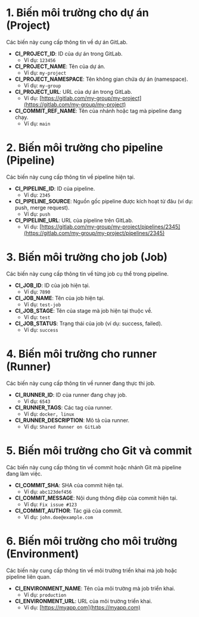 # 1. Biến môi trường cho dự án (Project)

Các biến này cung cấp thông tin về dự án GitLab.

- **CI_PROJECT_ID**: ID của dự án trong GitLab.  
  - Ví dụ: `123456`
- **CI_PROJECT_NAME**: Tên của dự án.  
  - Ví dụ: `my-project`
- **CI_PROJECT_NAMESPACE**: Tên không gian chứa dự án (namespace).  
  - Ví dụ: `my-group`
- **CI_PROJECT_URL**: URL của dự án trong GitLab.  
  - Ví dụ: [https://gitlab.com/my-group/my-project](https://gitlab.com/my-group/my-project)
- **CI_COMMIT_REF_NAME**: Tên của nhánh hoặc tag mà pipeline đang chạy.  
  - Ví dụ: `main`

# 2. Biến môi trường cho pipeline (Pipeline)

Các biến này cung cấp thông tin về pipeline hiện tại.

- **CI_PIPELINE_ID**: ID của pipeline.  
  - Ví dụ: `2345`
- **CI_PIPELINE_SOURCE**: Nguồn gốc pipeline được kích hoạt từ đâu (ví dụ: push, merge request).  
  - Ví dụ: `push`
- **CI_PIPELINE_URL**: URL của pipeline trên GitLab.  
  - Ví dụ: [https://gitlab.com/my-group/my-project/pipelines/2345](https://gitlab.com/my-group/my-project/pipelines/2345)

# 3. Biến môi trường cho job (Job)

Các biến này cung cấp thông tin về từng job cụ thể trong pipeline.

- **CI_JOB_ID**: ID của job hiện tại.  
  - Ví dụ: `7890`
- **CI_JOB_NAME**: Tên của job hiện tại.  
  - Ví dụ: `test-job`
- **CI_JOB_STAGE**: Tên của stage mà job hiện tại thuộc về.  
  - Ví dụ: `test`
- **CI_JOB_STATUS**: Trạng thái của job (ví dụ: success, failed).  
  - Ví dụ: `success`

# 4. Biến môi trường cho runner (Runner)

Các biến này cung cấp thông tin về runner đang thực thi job.

- **CI_RUNNER_ID**: ID của runner đang chạy job.  
  - Ví dụ: `6543`
- **CI_RUNNER_TAGS**: Các tag của runner.  
  - Ví dụ: `docker, linux`
- **CI_RUNNER_DESCRIPTION**: Mô tả của runner.  
  - Ví dụ: `Shared Runner on GitLab`

# 5. Biến môi trường cho Git và commit

Các biến này cung cấp thông tin về commit hoặc nhánh Git mà pipeline đang làm việc.

- **CI_COMMIT_SHA**: SHA của commit hiện tại.  
  - Ví dụ: `abc123def456`
- **CI_COMMIT_MESSAGE**: Nội dung thông điệp của commit hiện tại.  
  - Ví dụ: `Fix issue #123`
- **CI_COMMIT_AUTHOR**: Tác giả của commit.  
  - Ví dụ: `john.doe@example.com`

# 6. Biến môi trường cho môi trường (Environment)

Các biến này cung cấp thông tin về môi trường triển khai mà job hoặc pipeline liên quan.

- **CI_ENVIRONMENT_NAME**: Tên của môi trường mà job triển khai.  
  - Ví dụ: `production`
- **CI_ENVIRONMENT_URL**: URL của môi trường triển khai.  
  - Ví dụ: [https://myapp.com](https://myapp.com)
